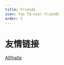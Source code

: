 ```yaml
---
title: Friends
icon: fas fa-user-friends
order: 5
---
```


# 友情链接

[Al0ha0e](https://al0ha0e.github.io/)